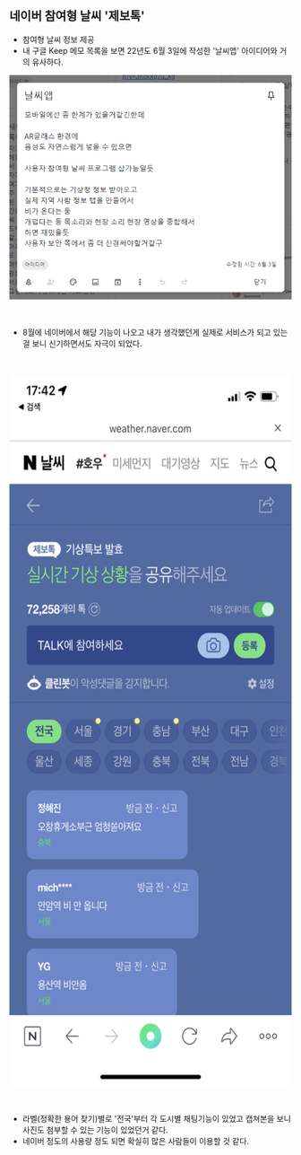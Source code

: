 ## 네이버 참여형 날씨 '제보톡'
+ 참여형 날씨 정보 제공
+ 내 구글 Keep 메모 목록을 보면 22년도 6월 3일에 작성한 '날씨앱' 아이디어와 거의 유사하다.  
<p align="center">
   <img src="./images/keep-idea-weather-app-note.png">
</p>

<br>

- 8월에 네이버에서 해당 기능이 나오고 내가 생각했던게 실제로 서비스가 되고 있는걸 보니 신기하면서도 자극이 되었다.  
<br><br>

<p align="center">
  <img src="./images/keep-idea-naver-community-weather-screenshot.png" width="585" height="1266">
</p >

<br>

- 라벨(정확한 용어 찾기)별로 '전국'부터 각 도시별 채팅기능이 있었고 캡쳐본을 보니 사진도 첨부할 수 있는 기능이 있었던거 같다. 
- 네이버 정도의 사용량 정도 되면 확실히 많은 사람들이 이용할 것 같다.  
